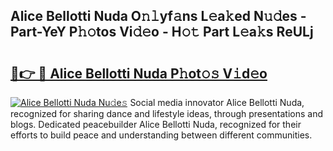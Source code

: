 ## Alice Bellotti Nuda O𝚗𝚕yf𝚊ns L𝚎a𝚔ed N𝚞𝚍es - Part-YeY P𝚑𝚘tos Vi𝚍𝚎o - H𝚘𝚝 Part L𝚎a𝚔s ReULj

# <h2><a href="http://kf8mvz.oniu.top/?m=Alice+Bellotti+Nuda">🔗👉 🔴 Alice Bellotti Nuda P𝚑ot𝚘𝚜 V𝚒d𝚎o</a></h2>

[![Alice Bellotti Nuda Nu𝚍e𝚜](https://i.imgur.com/0qMVB7G.gif)](http://kf8mvz.oniu.top/?m=Alice+Bellotti+Nuda)
Social media innovator Alice Bellotti Nuda, recognized for sharing dance and lifestyle ideas, through presentations and blogs. Dedicated peacebuilder Alice Bellotti Nuda, recognized for their efforts to build peace and understanding between different communities.  
